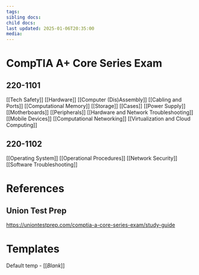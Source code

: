 ```yaml
---
tags: 
sibling docs: 
child docs: 
last updated: 2025-01-06T20:35:00
media:
---
```

# CompTIA A+ Core Series Exam
## 220-1101
[[Tech Safety]]
[[Hardware]]
	[[Computer (Dis)Assembly]]
	[[Cabling and Ports]]
	[[Computational Memory]]
	[[Storage]]
	[[Cases]]
	[[Power Supply]]
	[[Motherboards]]
	[[Peripherals]]
[[Hardware and Network Troubleshooting]]
[[Mobile Devices]]
[[Computational Networking]]
[[Virtualization and Cloud Computing]]

## 220-1102
[[Operating System]]
[[Operational Procedures]]
[[Network Security]]
[[Software Troubleshooting]]

# References

## Union Test Prep
https://uniontestprep.com/comptia-a-core-series-exam/study-guide

# Templates
Default temp - [[_Blank_]]